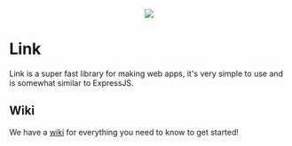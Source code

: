 <div align="center">
  <img src="https://avatars.githubusercontent.com/u/88412925?s=200&v=4">
</div>

# Link
Link is a super fast library for making web apps, it's very simple to use and is somewhat similar to ExpressJS.

## Wiki
We have a [wiki](https://github.com/N11Software/Link/wiki) for everything you need to know to get started!

